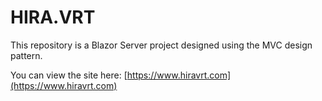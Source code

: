 # HIRA.VRT

This repository is a Blazor Server project designed using the MVC design pattern.

You can view the site here: [https://www.hiravrt.com](https://www.hiravrt.com)
